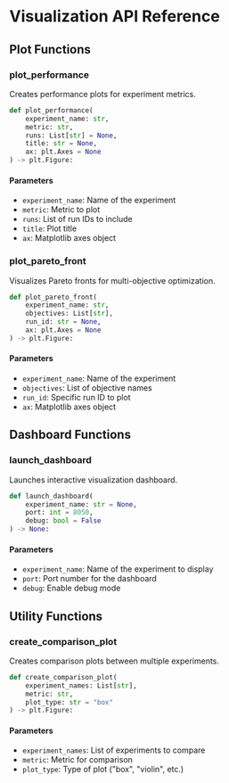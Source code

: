 # Visualization API Reference

## Plot Functions

### plot_performance

Creates performance plots for experiment metrics.

```python
def plot_performance(
    experiment_name: str,
    metric: str,
    runs: List[str] = None,
    title: str = None,
    ax: plt.Axes = None
) -> plt.Figure:
```

#### Parameters
- `experiment_name`: Name of the experiment
- `metric`: Metric to plot
- `runs`: List of run IDs to include
- `title`: Plot title
- `ax`: Matplotlib axes object

### plot_pareto_front

Visualizes Pareto fronts for multi-objective optimization.

```python
def plot_pareto_front(
    experiment_name: str,
    objectives: List[str],
    run_id: str = None,
    ax: plt.Axes = None
) -> plt.Figure:
```

#### Parameters
- `experiment_name`: Name of the experiment
- `objectives`: List of objective names
- `run_id`: Specific run ID to plot
- `ax`: Matplotlib axes object

## Dashboard Functions

### launch_dashboard

Launches interactive visualization dashboard.

```python
def launch_dashboard(
    experiment_name: str = None,
    port: int = 8050,
    debug: bool = False
) -> None:
```

#### Parameters
- `experiment_name`: Name of the experiment to display
- `port`: Port number for the dashboard
- `debug`: Enable debug mode

## Utility Functions

### create_comparison_plot

Creates comparison plots between multiple experiments.

```python
def create_comparison_plot(
    experiment_names: List[str],
    metric: str,
    plot_type: str = "box"
) -> plt.Figure:
```

#### Parameters
- `experiment_names`: List of experiments to compare
- `metric`: Metric for comparison
- `plot_type`: Type of plot ("box", "violin", etc.)